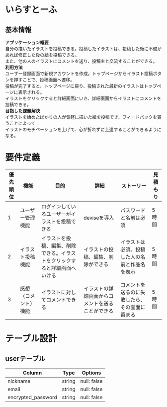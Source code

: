 # いらすとーふ

## 基本情報
__アプリケーション概要__  
自分の描いたイラストを投稿できる。投稿したイラストは、投稿した後に不備があれば修正した後の絵を投稿できる。  
また、他の人のイラストにコメントを送り、投稿主と交流することができる。  
__利用方法__  
ユーザー登録画面で新規アカウントを作成。トップページからイラスト投稿ボタンを押すことで、投稿画面へ遷移。  
投稿が完了すると、トップページに戻り、投稿された最新のイラストはトップページに表示される。  
イラストをクリックすると詳細画面にいき、詳細画面からイラストにコメントを投稿できる。  
__目指した課題解決__  
イラストを始めたばかりの人が気軽に描いた絵を投稿でき、フィードバックを貰うことによって  
イラストのモチベーションを上げて、心が折れずに上達することができるようになる。  
# 要件定義
|   優先順位   |  機能  | 目的 | 詳細 | ストーリー | 見積もり |
| ---------- | ------ | --------- | --------| -------| --------|
| 1 | ユーザー管理機能 |ログインしているユーザーがイラストを投稿できる|deviseを導入|パスワードと名前は必須|5時間|
| 2 | イラスト投稿機能 |イラストを投稿、編集、削除できる。イラストをクリックすると詳細画面へいける|イラストの投稿、編集、削除ができる|イラストは必須。投稿した人の名前と作品名を表示|5時間|
| 3 | 感想（コメント）機能 |イラストに対してコメントできる|イラストの詳細画面からコメントを送ることができる|コメントを送るのに失敗したら、その画面に留まる|5時間|
# テーブル設計
## userテーブル
|   Column   |  Type  | Options   |
| ---------- | ------ | --------- |
| nickname | string | null: false |
| email | string | null: false |
| encrypted_password | string | null: false |